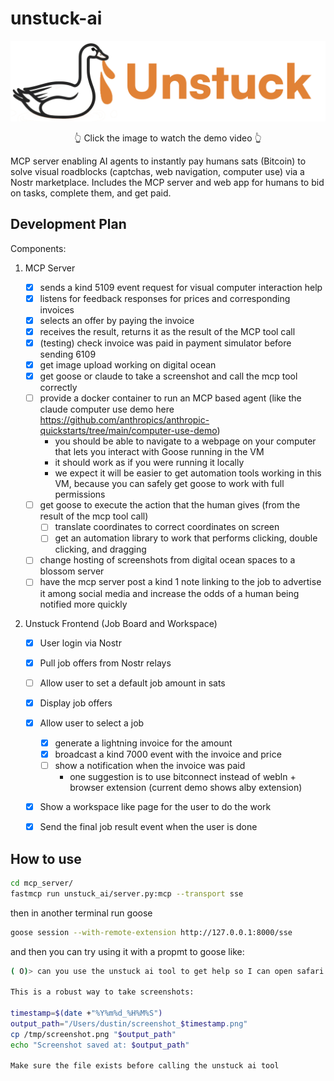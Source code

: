 # unstuck-ai

<div align="center">
  <a href="https://unstuck-goose.nyc3.cdn.digitaloceanspaces.com/Screen%20Recording%202025-05-17%20at%204.52.34%E2%80%AFPM.MOV">
    <img src="frontend/public/unstuckgoose.png" alt="Unstuck AI Demo Video" width="600">
  </a>
  <p>👆 Click the image to watch the demo video 👆</p>
</div>

MCP server enabling AI agents to instantly pay humans sats (Bitcoin) to solve visual roadblocks (captchas, web navigation, computer use) via a Nostr marketplace. Includes the MCP server and web app for humans to bid on tasks, complete them, and get paid.

## Development Plan

Components:

1. MCP Server

    - [x] sends a kind 5109 event request for visual computer interaction help
    - [x] listens for feedback responses for prices and corresponding invoices
    - [x] selects an offer by paying the invoice
    - [x] receives the result, returns it as the result of the MCP tool call
    - [x] (testing) check invoice was paid in payment simulator before sending 6109
    - [x] get image upload working on digital ocean
    - [x] get goose or claude to take a screenshot and call the mcp tool correctly
    - [ ] provide a docker container to run an MCP based agent (like the claude computer use demo here https://github.com/anthropics/anthropic-quickstarts/tree/main/computer-use-demo)
      - you should be able to navigate to a webpage on your computer that lets you interact with Goose running in the VM
      - it should work as if you were running it locally
      - we expect it will be easier to get automation tools working in this VM, because you can safely get goose to work with full permissions
    - [ ] get goose to execute the action that the human gives (from the result of the mcp tool call)
        - [ ] translate coordinates to correct coordinates on screen
        - [ ] get an automation library to work that performs clicking, double clicking, and dragging
    - [ ] change hosting of screenshots from digital ocean spaces to a blossom server
    - [ ] have the mcp server post a kind 1 note linking to the job to advertise it among social media and increase the odds of a human being notified more quickly

2. Unstuck Frontend (Job Board and Workspace)
    - [x] User login via Nostr
    - [x] Pull job offers from Nostr relays
    - [ ] Allow user to set a default job amount in sats
    - [x] Display job offers
    - [x] Allow user to select a job
        - [x] generate a lightning invoice for the amount
        - [x] broadcast a kind 7000 event with the invoice and price
        - [ ] show a notification when the invoice was paid
            - one suggestion is to use bitconnect instead of webln + browser extension (current demo shows alby extension)
    - [x] Show a workspace like page for the user to do the work
    - [x] Send the final job result event when the user is done

 
 ## How to use

 ```bash
 cd mcp_server/
 fastmcp run unstuck_ai/server.py:mcp --transport sse
 ```

 then in another terminal run goose

 ```bash
 goose session --with-remote-extension http://127.0.0.1:8000/sse
 ```

and then you can try using it with a propmt to goose like:

```bash
( O)> can you use the unstuck ai tool to get help so I can open safari on my machine? First take a screenshot of my screen, save it and print the file path, and then give that file path when you call the tool. There are lots of screenshots, so make sure you save the screenshot with a timestamp and record that timestamp so you use the right screenshot

This is a robust way to take screenshots:

timestamp=$(date +"%Y%m%d_%H%M%S")
output_path="/Users/dustin/screenshot_$timestamp.png"
cp /tmp/screenshot.png "$output_path"
echo "Screenshot saved at: $output_path"

Make sure the file exists before calling the unstuck ai tool
```
